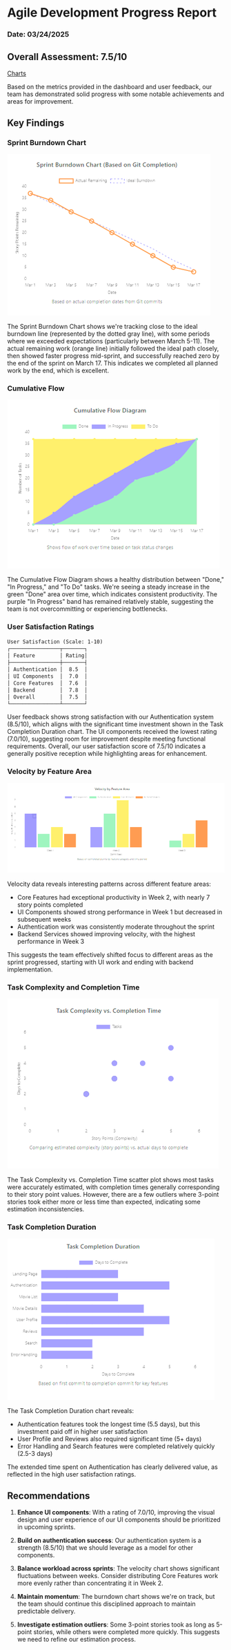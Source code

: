 # Agile Development Progress Report

### Date: 03/24/2025

## Overall Assessment: 7.5/10
[Charts](https://github.com/omniV1/CineScope/blob/main/Documents/Images/ChartsSprint1.png)

Based on the metrics provided in the dashboard and user feedback, our team has demonstrated solid progress with some notable achievements and areas for improvement.

## Key Findings

### Sprint Burndown Chart
![Charts](https://github.com/omniV1/CineScope/blob/main/Documents/Images/Screenshot%202025-03-24%20134454.png)

The Sprint Burndown Chart shows we're tracking close to the ideal burndown line (represented by the dotted gray line), with some periods where we exceeded expectations (particularly between March 5-11). The actual remaining work (orange line) initially followed the ideal path closely, then showed faster progress mid-sprint, and successfully reached zero by the end of the sprint on March 17. This indicates we completed all planned work by the end, which is excellent.

### Cumulative Flow

![Cumulative Flow Diagram](https://github.com/omniV1/CineScope/blob/main/Documents/Images/Screenshot%202025-03-24%20134347.png)

The Cumulative Flow Diagram shows a healthy distribution between "Done," "In Progress," and "To Do" tasks. We're seeing a steady increase in the green "Done" area over time, which indicates consistent productivity. The purple "In Progress" band has remained relatively stable, suggesting the team is not overcommitting or experiencing bottlenecks.

### User Satisfaction Ratings
```
User Satisfaction (Scale: 1-10)
┌────────────────┬───────┐
│ Feature        │ Rating│
├────────────────┼───────┤
│ Authentication │  8.5  │
│ UI Components  │  7.0  │
│ Core Features  │  7.6  │
│ Backend        │  7.8  │
│ Overall        │  7.5  │
└────────────────┴───────┘
```

User feedback shows strong satisfaction with our Authentication system (8.5/10), which aligns with the significant time investment shown in the Task Completion Duration chart. The UI components received the lowest rating (7.0/10), suggesting room for improvement despite meeting functional requirements. Overall, our user satisfaction score of 7.5/10 indicates a generally positive reception while highlighting areas for enhancement.

### Velocity by Feature Area

![Velocity by Feature Area](https://github.com/omniV1/CineScope/blob/main/Documents/Images/Screenshot%202025-03-24%20134511.png)

Velocity data reveals interesting patterns across different feature areas:
- Core Features had exceptional productivity in Week 2, with nearly 7 story points completed
- UI Components showed strong performance in Week 1 but decreased in subsequent weeks
- Authentication work was consistently moderate throughout the sprint
- Backend Services showed improving velocity, with the highest performance in Week 3

This suggests the team effectively shifted focus to different areas as the sprint progressed, starting with UI work and ending with backend implementation.

### Task Complexity and Completion Time

![Task Complexity and Completion Time](https://github.com/omniV1/CineScope/blob/main/Documents/Images/Screenshot%202025-03-24%20134530.png) 

The Task Complexity vs. Completion Time scatter plot shows most tasks were accurately estimated, with completion times generally corresponding to their story point values. However, there are a few outliers where 3-point stories took either more or less time than expected, indicating some estimation inconsistencies.

### Task Completion Duration

![Task Completion Duration](https://github.com/omniV1/CineScope/blob/main/Documents/Images/Screenshot%202025-03-24%20134537.png)

The Task Completion Duration chart reveals:
- Authentication features took the longest time (5.5 days), but this investment paid off in higher user satisfaction
- User Profile and Reviews also required significant time (5+ days)
- Error Handling and Search features were completed relatively quickly (2.5-3 days)

The extended time spent on Authentication has clearly delivered value, as reflected in the high user satisfaction ratings.

## Recommendations

1. **Enhance UI components**: With a rating of 7.0/10, improving the visual design and user experience of our UI components should be prioritized in upcoming sprints.

2. **Build on authentication success**: Our authentication system is a strength (8.5/10) that we should leverage as a model for other components.

3. **Balance workload across sprints**: The velocity chart shows significant fluctuations between weeks. Consider distributing Core Features work more evenly rather than concentrating it in Week 2.

4. **Maintain momentum**: The burndown chart shows we're on track, but the team should continue this disciplined approach to maintain predictable delivery.

5. **Investigate estimation outliers**: Some 3-point stories took as long as 5-point stories, while others were completed more quickly. This suggests we need to refine our estimation process.

